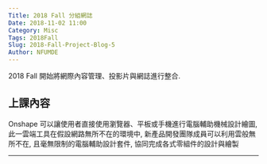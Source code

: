 ```yaml
---
Title: 2018 Fall 分組網誌
Date: 2018-11-02 11:00
Category: Misc
Tags: 2018Fall
Slug: 2018-Fall-Project-Blog-5
Author: NFUMDE
---
```


2018 Fall 開始將網際內容管理、投影片與網誌進行整合.

<!-- PELICAN_END_SUMMARY -->

上課內容
----

Onshape 可以讓使用者直接使用瀏覽器、平板或手機進行電腦輔助機械設計繪圖, 此一雲端工具在假設網路無所不在的環境中, 新產品開發團隊成員可以利用雲般無所不在, 且毫無限制的電腦輔助設計套件, 協同完成各式零組件的設計與繪製


----




